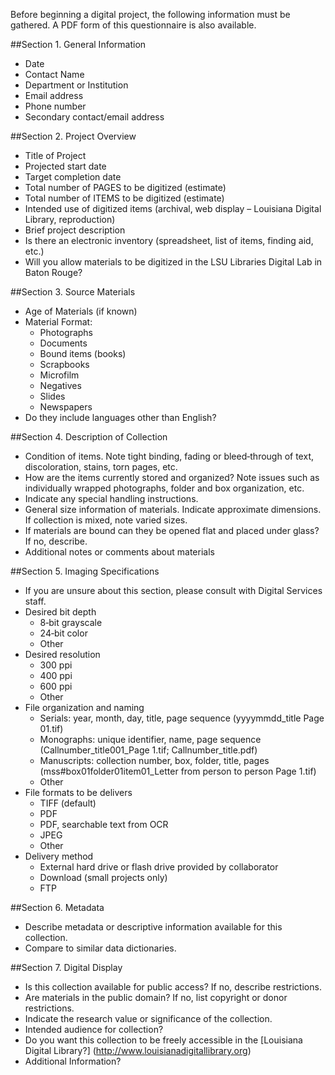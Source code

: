 Before beginning a digital project, the following information must be gathered. A PDF form of this questionnaire is also available.

##Section 1. General Information  
* Date  
* Contact Name  
* Department or Institution  
* Email address  
* Phone number  
* Secondary contact/email address  

##Section 2. Project Overview
* Title of Project  
* Projected start date  
* Target completion date  
* Total number of PAGES to be digitized (estimate)  
* Total number of ITEMS to be digitized (estimate)  
* Intended use of digitized items (archival, web display – Louisiana Digital Library, reproduction)  
* Brief project description  
* Is there an electronic inventory (spreadsheet, list of items, finding aid, etc.)  
* Will you allow materials to be digitized in the LSU Libraries Digital Lab in Baton Rouge?  

##Section 3. Source Materials
* Age of Materials (if known)  
* Material Format:  
     * Photographs 
     * Documents 
     * Bound items (books)
     * Scrapbooks
     * Microfilm
     * Negatives
     * Slides
     * Newspapers
* Do they include languages other than English?

##Section 4. Description of Collection
* Condition of items. Note tight binding, fading or bleed‐through of text, discoloration, stains, torn pages, etc.
* How are the items currently stored and organized? Note issues such as individually wrapped photographs, folder and box organization, etc.
* Indicate any special handling instructions.
* General size information of materials. Indicate approximate dimensions. If collection is mixed, note varied sizes.
* If materials are bound can they be opened flat and placed under glass? If no, describe.
* Additional notes or comments about materials

##Section 5. Imaging Specifications
* If you are unsure about this section, please consult with Digital Services staff.
* Desired bit depth
     * 8‐bit grayscale
     * 24‐bit color
     * Other
* Desired resolution
     * 300 ppi
     * 400 ppi
     * 600 ppi
     * Other
* File organization and naming
     * Serials: year, month, day, title, page sequence (yyyymmdd_title Page 01.tif)
     * Monographs: unique identifier, name, page sequence (Callnumber_title001_Page 1.tif; Callnumber_title.pdf)
     * Manuscripts: collection number, box, folder, title, pages (mss#box01folder01item01_Letter from person to person Page 1.tif)
     * Other
* File formats to be delivers
     * TIFF (default)
     * PDF
     * PDF, searchable text from OCR
     * JPEG
     * Other
* Delivery method
     * External hard drive or flash drive provided by collaborator
     * Download (small projects only)
     * FTP

##Section 6. Metadata
* Describe metadata or descriptive information available for this collection.
* Compare to similar data dictionaries.

##Section 7. Digital Display
* Is this collection available for public access? If no, describe restrictions.
* Are materials in the public domain? If no, list copyright or donor restrictions.
* Indicate the research value or significance of the collection.
* Intended audience for collection?
* Do you want this collection to be freely accessible in the [Louisiana Digital Library?] (http://www.louisianadigitallibrary.org)
* Additional Information?